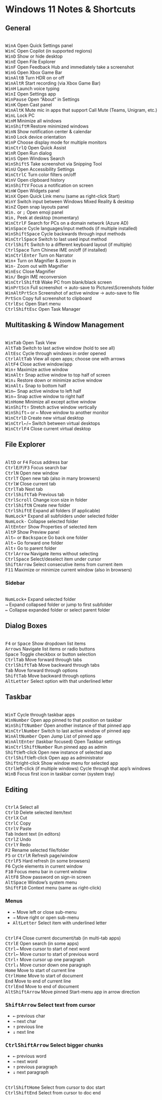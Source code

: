 # Windows 11 Notes & Shortcuts

## General

<br><kbd>Win</kbd><kbd>A</kbd> Open Quick Settings panel
<br><kbd>Win</kbd><kbd>C</kbd> Open Copilot (in supported regions)
<br><kbd>Win</kbd><kbd>D</kbd> Show or hide desktop
<br><kbd>Win</kbd><kbd>E</kbd> Open File Explorer
<br><kbd>Win</kbd><kbd>F</kbd> Open Feedback Hub and immediately take a screenshot
<br><kbd>Win</kbd><kbd>G</kbd> Open Xbox Game Bar
<br><kbd>Win</kbd><kbd>Alt</kbd><kbd>B</kbd> Turn HDR on or off
<br><kbd>Win</kbd><kbd>Alt</kbd><kbd>R</kbd> Start recording (via Xbox Game Bar)
<br><kbd>Win</kbd><kbd>H</kbd> Launch voice typing
<br><kbd>Win</kbd><kbd>I</kbd> Open Settings app
<br><kbd>Win</kbd><kbd>Pause</kbd> Open “About” in Settings
<br><kbd>Win</kbd><kbd>K</kbd> Open Cast panel
<br><kbd>Win</kbd><kbd>Alt</kbd><kbd>K</kbd> Mute mic in apps that support Call Mute (Teams, Unigram, etc.)
<br><kbd>Win</kbd><kbd>L</kbd> Lock PC
<br><kbd>Win</kbd><kbd>M</kbd> Minimize all windows
<br><kbd>Win</kbd><kbd>Shift</kbd><kbd>M</kbd> Restore minimized windows
<br><kbd>Win</kbd><kbd>N</kbd> Show notification center & calendar
<br><kbd>Win</kbd><kbd>O</kbd> Lock device orientation
<br><kbd>Win</kbd><kbd>P</kbd> Choose display mode for multiple monitors
<br><kbd>Win</kbd><kbd>Ctrl</kbd><kbd>Q</kbd> Open Quick Assist
<br><kbd>Win</kbd><kbd>R</kbd> Open Run dialog
<br><kbd>Win</kbd><kbd>S</kbd> Open Windows Search
<br><kbd>Win</kbd><kbd>Shift</kbd><kbd>S</kbd> Take screenshot via Snipping Tool
<br><kbd>Win</kbd><kbd>U</kbd> Open Accessibility Settings
<br><kbd>Win</kbd><kbd>Ctrl</kbd><kbd>C</kbd> Turn color filters on/off
<br><kbd>Win</kbd><kbd>V</kbd> Open clipboard history
<br><kbd>Win</kbd><kbd>Shift</kbd><kbd>V</kbd> Focus a notification on screen
<br><kbd>Win</kbd><kbd>W</kbd> Open Widgets panel
<br><kbd>Win</kbd><kbd>X</kbd> Open Quick Link menu (same as right-click Start)
<br><kbd>Win</kbd><kbd>Y</kbd> Switch input between Windows Mixed Reality & desktop
<br><kbd>Win</kbd><kbd>Z</kbd> Open snap layouts panel
<br><kbd>Win</kbd><kbd>.</kbd> or <kbd>;</kbd> Open emoji panel
<br><kbd>Win</kbd><kbd>,</kbd> Peek at desktop (momentary)
<br><kbd>Win</kbd><kbd>Ctrl</kbd><kbd>F</kbd> Search for PCs on a domain network (Azure AD)
<br><kbd>Win</kbd><kbd>Space</kbd> Cycle languages/input methods (if multiple installed)
<br><kbd>Win</kbd><kbd>Shift</kbd><kbd>Space</kbd> Cycle backwards through input methods
<br><kbd>Win</kbd><kbd>Ctrl</kbd><kbd>Space</kbd> Switch to last used input method
<br><kbd>Ctrl</kbd><kbd>Shift</kbd> Switch to a different keyboard layout (if multiple)
<br><kbd>Ctrl</kbd><kbd>Space</kbd> Turn Chinese IME on/off (if installed)
<br><kbd>Win</kbd><kbd>Ctrl</kbd><kbd>Enter</kbd> Turn on Narrator
<br><kbd>Win</kbd><kbd>+</kbd> Turn on Magnifier & zoom in
<br><kbd>Win</kbd><kbd>-</kbd> Zoom out with Magnifier
<br><kbd>Win</kbd><kbd>Esc</kbd> Close Magnifier
<br><kbd>Win</kbd><kbd>/</kbd> Begin IME reconversion
<br><kbd>Win</kbd><kbd>Ctrl</kbd><kbd>Shift</kbd><kbd>B</kbd> Wake PC from blank/black screen
<br><kbd>Win</kbd><kbd>PrtScn</kbd> Full screenshot → auto-save to Pictures\Screenshots folder
<br><kbd>Win</kbd><kbd>Alt</kbd><kbd>PrtScn</kbd> Screenshot of active window → auto-save to file
<br><kbd>PrtScn</kbd> Copy full screenshot to clipboard
<br><kbd>Ctrl</kbd><kbd>Esc</kbd> Open Start menu
<br><kbd>Ctrl</kbd><kbd>Shift</kbd><kbd>Esc</kbd> Open Task Manager

## Multitasking & Window Management

<br><kbd>Win</kbd><kbd>Tab</kbd> Open Task View
<br><kbd>Alt</kbd><kbd>Tab</kbd> Switch to last active window (hold to see all)
<br><kbd>Alt</kbd><kbd>Esc</kbd> Cycle through windows in order opened
<br><kbd>Ctrl</kbd><kbd>Alt</kbd><kbd>Tab</kbd> View all open apps; choose one with arrows
<br><kbd>Alt</kbd><kbd>F4</kbd> Close active window/app
<br><kbd>Win</kbd><kbd>↑</kbd> Maximize active window
<br><kbd>Win</kbd><kbd>Alt</kbd><kbd>↑</kbd> Snap active window to top half of screen
<br><kbd>Win</kbd><kbd>↓</kbd> Restore down or minimize active window
<br><kbd>Win</kbd><kbd>Alt</kbd><kbd>↓</kbd> Snap to bottom half
<br><kbd>Win</kbd><kbd>←</kbd> Snap active window to left half
<br><kbd>Win</kbd><kbd>→</kbd> Snap active window to right half
<br><kbd>Win</kbd><kbd>Home</kbd> Minimize all except active window
<br><kbd>Win</kbd><kbd>Shift</kbd><kbd>↑</kbd> Stretch active window vertically
<br><kbd>Win</kbd><kbd>Shift</kbd><kbd>→</kbd> or <kbd>←</kbd> Move window to another monitor
<br><kbd>Win</kbd><kbd>Ctrl</kbd><kbd>D</kbd> Create new virtual desktop
<br><kbd>Win</kbd><kbd>Ctrl</kbd><kbd>←</kbd>/<kbd>→</kbd> Switch between virtual desktops
<br><kbd>Win</kbd><kbd>Ctrl</kbd><kbd>F4</kbd> Close current virtual desktop

## File Explorer

<br><kbd>Alt</kbd><kbd>D</kbd> or <kbd>F4</kbd> Focus address bar
<br><kbd>Ctrl</kbd><kbd>E</kbd>/<kbd>F</kbd>/<kbd>F3</kbd> Focus search bar
<br><kbd>Ctrl</kbd><kbd>N</kbd> Open new window
<br><kbd>Ctrl</kbd><kbd>T</kbd> Open new tab (also in many browsers)
<br><kbd>Ctrl</kbd><kbd>W</kbd> Close current tab
<br><kbd>Ctrl</kbd><kbd>Tab</kbd> Next tab
<br><kbd>Ctrl</kbd><kbd>Shift</kbd><kbd>Tab</kbd> Previous tab
<br><kbd>Ctrl</kbd><kbd>Scroll</kbd> Change icon size in folder
<br><kbd>Ctrl</kbd><kbd>Shift</kbd><kbd>N</kbd> Create new folder
<br><kbd>Ctrl</kbd><kbd>Shift</kbd><kbd>E</kbd> Expand all folders (if applicable)
<br><kbd>NumLock</kbd><kbd>*</kbd> Expand all subfolders under selected folder
<br><kbd>NumLock</kbd><kbd>-</kbd> Collapse selected folder
<br><kbd>Alt</kbd><kbd>Enter</kbd> Show Properties of selected item
<br><kbd>Alt</kbd><kbd>P</kbd> Show Preview panel
<br><kbd>Alt</kbd><kbd>←</kbd> or <kbd>Backspace</kbd> Go back one folder
<br><kbd>Alt</kbd><kbd>→</kbd> Go forward one folder
<br><kbd>Alt</kbd><kbd>↑</kbd> Go to parent folder
<br><kbd>Ctrl</kbd><kbd>Arrow</kbd> Navigate items without selecting
<br><kbd>Ctrl</kbd><kbd>Space</kbd> Select/deselect item under cursor
<br><kbd>Shift</kbd><kbd>Arrow</kbd> Select consecutive items from current item
<br><kbd>F11</kbd> Maximize or minimize current window (also in browsers)

### Sidebar

<br><kbd>NumLock</kbd><kbd>+</kbd> Expand selected folder
<br><kbd>→</kbd> Expand collapsed folder or jump to first subfolder
<br><kbd>←</kbd> Collapse expanded folder or select parent folder

## Dialog Boxes

<br><kbd>F4</kbd> or <kbd>Space</kbd> Show dropdown list items
<br><kbd>Arrows</kbd> Navigate list items or radio buttons
<br><kbd>Space</kbd> Toggle checkbox or button selection
<br><kbd>Ctrl</kbd><kbd>Tab</kbd> Move forward through tabs
<br><kbd>Ctrl</kbd><kbd>Shift</kbd><kbd>Tab</kbd> Move backward through tabs
<br><kbd>Tab</kbd> Move forward through options
<br><kbd>Shift</kbd><kbd>Tab</kbd> Move backward through options
<br><kbd>Alt</kbd><kbd>Letter</kbd> Select option with that underlined letter

## Taskbar

<br><kbd>Win</kbd><kbd>T</kbd> Cycle through taskbar apps
<br><kbd>Win</kbd><kbd>Number</kbd> Open app pinned to that position on taskbar
<br><kbd>Win</kbd><kbd>Shift</kbd><kbd>Number</kbd> Open another instance of that pinned app
<br><kbd>Win</kbd><kbd>Ctrl</kbd><kbd>Number</kbd> Switch to last active window of pinned app
<br><kbd>Win</kbd><kbd>Alt</kbd><kbd>Number</kbd> Open Jump List of pinned app
<br><kbd>Win</kbd><kbd>Alt</kbd><kbd>Enter</kbd> (taskbar focused) Open Taskbar settings
<br><kbd>Win</kbd><kbd>Ctrl</kbd><kbd>Shift</kbd><kbd>Number</kbd> Run pinned app as admin
<br><kbd>Shift</kbd>left-click Open new instance of selected app
<br><kbd>Ctrl</kbd><kbd>Shift</kbd>left-click Open app as administrator
<br><kbd>Shift</kbd>right-click Show window menu for selected app
<br><kbd>Ctrl</kbd>left-click (if multiple windows) Cycle through that app’s windows
<br><kbd>Win</kbd><kbd>B</kbd> Focus first icon in taskbar corner (system tray)

## Editing

<br><kbd>Ctrl</kbd><kbd>A</kbd> Select all
<br><kbd>Ctrl</kbd><kbd>D</kbd> Delete selected item/text
<br><kbd>Ctrl</kbd><kbd>X</kbd> Cut
<br><kbd>Ctrl</kbd><kbd>C</kbd> Copy
<br><kbd>Ctrl</kbd><kbd>V</kbd> Paste
<br><kbd>Tab</kbd> Indent text (in editors)
<br><kbd>Ctrl</kbd><kbd>Z</kbd> Undo
<br><kbd>Ctrl</kbd><kbd>Y</kbd> Redo
<br><kbd>F2</kbd> Rename selected file/folder
<br><kbd>F5</kbd> or <kbd>Ctrl</kbd><kbd>R</kbd> Refresh page/window
<br><kbd>Ctrl</kbd><kbd>F5</kbd> Hard refresh (in some browsers)
<br><kbd>F6</kbd> Cycle elements in current window
<br><kbd>F10</kbd> Focus menu bar in current window
<br><kbd>Alt</kbd><kbd>F8</kbd> Show password on sign-in screen
<br><kbd>Alt</kbd><kbd>Space</kbd> Window’s system menu
<br><kbd>Shift</kbd><kbd>F10</kbd> Context menu (same as right-click)

### Menus

- <kbd>←</kbd> Move left or close sub-menu
- <kbd>→</kbd> Move right or open sub-menu
- <kbd>Alt</kbd><kbd>Letter</kbd> Select item with underlined letter

<br><kbd>Ctrl</kbd><kbd>F4</kbd> Close current document/tab (in multi-tab apps)
<br><kbd>Ctrl</kbd><kbd>E</kbd> Open search (in some apps)
<br><kbd>Ctrl</kbd><kbd>→</kbd> Move cursor to start of next word
<br><kbd>Ctrl</kbd><kbd>←</kbd> Move cursor to start of previous word
<br><kbd>Ctrl</kbd><kbd>↑</kbd> Move cursor up one paragraph
<br><kbd>Ctrl</kbd><kbd>↓</kbd> Move cursor down one paragraph
<br><kbd>Home</kbd> Move to start of current line
<br><kbd>Ctrl</kbd><kbd>Home</kbd> Move to start of document
<br><kbd>End</kbd> Move to end of current line
<br><kbd>Ctrl</kbd><kbd>End</kbd> Move to end of document
<br><kbd>Alt</kbd><kbd>Shift</kbd><kbd>Arrow</kbd> Move pinned Start-menu app in arrow direction

### <kbd>Shift</kbd><kbd>Arrow</kbd> Select text from cursor

- <kbd>←</kbd> previous char
- <kbd>→</kbd> next char
- <kbd>↑</kbd> previous line
- <kbd>↓</kbd> next line

### <kbd>Ctrl</kbd><kbd>Shift</kbd><kbd>Arrow</kbd> Select bigger chunks

- <kbd>←</kbd> previous word
- <kbd>→</kbd> next word
- <kbd>↑</kbd> previous paragraph
- <kbd>↓</kbd> next paragraph

<br><kbd>Ctrl</kbd><kbd>Shift</kbd><kbd>Home</kbd> Select from cursor to doc start
<br><kbd>Ctrl</kbd><kbd>Shift</kbd><kbd>End</kbd> Select from cursor to doc end
